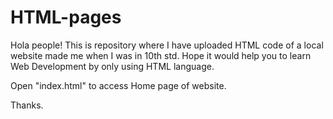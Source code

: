# HTML-pages
Hola people!
This is repository where I have uploaded HTML code of a local website made me when I was in 10th std. Hope it would help you to learn Web Development by only using HTML language.

Open "index.html" to access Home page of website.

Thanks.
